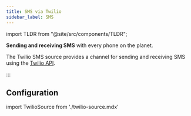 ```yaml
---
title: SMS via Twilio
sidebar_label: SMS
---
```


import TLDR from "@site/src/components/TLDR";

<TLDR>

**Sending and receiving SMS** with every phone on the planet.

</TLDR>

The Twilio SMS source provides a channel for sending and receiving SMS using the
[Twilio API](https://www.twilio.com/).

:::

## Configuration

import TwilioSource from './twilio-source.mdx'

<TwilioSource />
